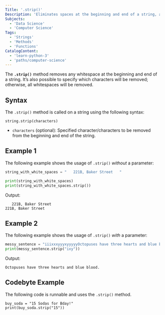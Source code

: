 ```yaml
---
Title: '.strip()'
Description: 'Eliminates spaces at the beginning and end of a string, and specified characters when passed as an argument.'
Subjects:
  - 'Data Science'
  - 'Computer Science'
Tags:
  - 'Strings'
  - 'Methods'
  - 'Functions'
CatalogContent:
  - 'learn-python-3'
  - 'paths/computer-science'
---
```


The **`.strip()`** method removes any whitespace at the beginning and end of a string. It’s also possible to specify which characters will be removed; otherwise, all whitespaces will be removed.

## Syntax

The `.strip()` method is called on a string using the following syntax:

```pseudo
string.strip(characters)
```

- `characters` (optional): Specified character/characters to be removed from the beginning and end of the string.

## Example 1

The following example shows the usage of `.strip()` _without_ a parameter:

```py
string_with_white_spaces = "   221B, Baker Street   "

print(string_with_white_spaces)
print(string_with_white_spaces.strip())
```

Output:

```shell
   221B, Baker Street
221B, Baker Street
```

## Example 2

The following example shows the usage of `.strip()` _with_ a parameter:

```py
messy_sentence = "iiixxxyyyxyyyyyOctopuses have three hearts and blue blood.iiixxyyyxxyyy"
print(messy_sentence.strip("ixy"))
```

Output:

```shell
Octopuses have three hearts and blue blood.
```

## Codebyte Example

The following code is runnable and uses the `.strip()` method.

```codebyte/python
buy_soda = "15 Sodas for Bday!"
print(buy_soda.strip("15"))
```
